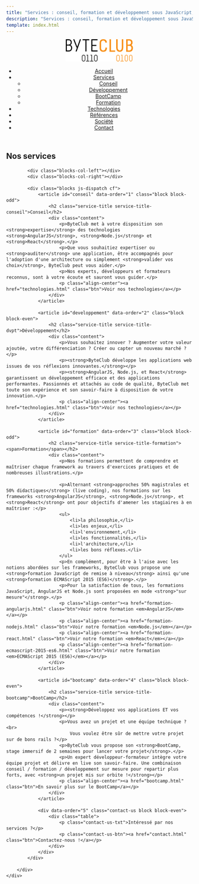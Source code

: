 ```yaml
---
title: "Services : conseil, formation et développement sous JavaScript, AngularJS, Node.js, React"
description: "Services : conseil, formation et développement sous JavaScript, AngularJS, Node.js, React"
template: index.html
---
```

<div class="js-sticky">
	<header class="header" role="banner" id="top">
		<div class="wrap cf">
			<div class="logo"><a href="index.html" title="Retour à l'accueil"><img src="img/logo-byteclub.png" alt="ByteClub"/></a></div>
			<nav class="wrapper-nav-main">
				<ul class="nav nav-main">
					<li class="lnk-home"><a href="index.html"><span>Accueil</span></a></li>
					<li class="current"><a href="services.html">Services</a>
						<ul class="nav nav-sub">
							<li><a href="services.html#conseil">Conseil</a></li>
							<li><a href="services.html#developpement">Développement</a></li>
							<li><a href="services.html#bootcamp">BootCamp</a></li>
							<li><a href="services.html#formation">Formation</a></li>
						</ul>
					</li>
					<li><a href="technologies.html">Technologies</a></li>
					<li><a href="references.html">Références</a></li>
					<li><a href="societe.html">Société</a></li>
					<li><a href="contact.html">Contact</a></li>
				</ul>
			</nav>
		</div>
	</header>
</div>

<section class="banner">
	<div class="wrap cf">
		<div class="inner">
			<h1 class="page-title">Nos services</h1>
		</div>
	</div>
</section>

<section class="section section-alt">
	<div class="wrap cf">
		<div class="inner">

			<div class="blocks-col-left"></div>
			<div class="blocks-col-right"></div>

			<div class="blocks js-dispatch cf">
				<article id="conseil" data-order="1" class="block block-odd">
					<h2 class="service-title service-title-conseil">Conseil</h2>
					<div class="content">
						<p>ByteClub met à votre disposition son <strong>expertise</strong> des technologies <strong>AngularJS</strong>, <strong>Node.js</strong> et <strong>React</strong>.</p>
						<p>Que vous souhaitiez expertiser ou <strong>auditer</strong> une application, être accompagnés pour l'adoption d'une architecture ou simplement <strong>valider vos choix</strong>, ByteClub peut vous aider.</p>
						<p>Nos experts, développeurs et formateurs reconnus, sont à votre écoute et sauront vous guider.</p>
						<p class="align-center"><a href="technologies.html" class="btn">Voir nos technologies</a></p>
					</div>
				</article>

				<article id="developpement" data-order="2" class="block block-even">
					<h2 class="service-title service-title-dvpt">Développement</h2>
					<div class="content">
						<p>Vous souhaitez innover ? Augmenter votre valeur ajoutée, votre différenciation ? Créer ou capter un nouveau marché ?</p>
						<p><strong>ByteClub développe les applications web issues de vos réflexions innovantes.</strong></p>
						<p><strong>AngularJS, Node.js, et React</strong> garantissent un développement efficace et des applications performantes. Passionnés et attachés au code de qualité, ByteClub met toute son expérience et son savoir-faire à disposition de votre innovation.</p>
						<p class="align-center"><a href="technologies.html" class="btn">Voir nos technologies</a></p>
					</div>
				</article>

				<article id="formation" data-order="3" class="block block-odd">
					<h2 class="service-title service-title-formation"><span>Formation</span></h2>
					<div class="content">
						<p>Nos formations permettent de comprendre et maîtriser chaque framework au travers d'exercices pratiques et de nombreuses illustrations.</p>

						<p>Alternant <strong>approches 50% magistrales et 50% didactiques</strong> (live coding), nos formations sur les frameworks <strong>AngularJS</strong>, <strong>Node.js</strong>, et <strong>React</strong> ont pour objectifs d'amener les stagiaires à en maîtriser :</p>
						<ul>
							<li>la philosophie,</li>
							<li>les enjeux,</li>
							<li>l'environnement,</li>
							<li>les fonctionnalités,</li>
							<li>l'architecture,</li>
							<li>les bons réflexes.</li>
						</ul>
						<p>En complément, pour être à l'aise avec les notions abordées sur les frameworks, ByteClub vous propose une <strong>formation JavaScript de remise à niveau</strong> ainsi qu'une <strong>formation ECMAScript 2015 (ES6)</strong>.</p>
						<p>Pour la satisfaction de tous, les formations JavaScript, AngularJS et Node.js sont proposées en mode <strong>"sur mesure"</strong>.</p>
						<p class="align-center"><a href="formation-angularjs.html" class="btn">Voir notre formation <em>AngularJS</em></a></p>
						<p class="align-center"><a href="formation-nodejs.html" class="btn">Voir notre formation <em>Node.js</em></a></p>
						<p class="align-center"><a href="formation-react.html" class="btn">Voir notre formation <em>React</em></a></p>
						<p class="align-center"><a href="formation-ecmascript-2015-es6.html" class="btn">Voir notre formation <em>ECMAScript 2015 (ES6)</em></a></p>
					</div>
				</article>

				<article id="bootcamp" data-order="4" class="block block-even">
					<h2 class="service-title service-title-bootcamp">BootCamp</h2>
					<div class="content">
						<p><strong>Développez vos applications ET vos compétences !</strong></p>
						<p>Vous avez un projet et une équipe technique ?<br>
							Vous voulez être sûr de mettre votre projet sur de bons rails ?</p>
						<p>ByteClub vous propose son <strong>BootCamp, stage immersif de 2 semaines pour lancer votre projet</strong>.</p>
						<p>Un expert développeur-formateur intègre votre équipe projet et délivre en live son savoir-faire. Une combinaison conseil / formation / développement sur mesure pour repartir plus forts, avec <strong>un projet mis sur orbite !</strong></p>
						<p class="align-center"><a href="bootcamp.html" class="btn">En savoir plus sur le BootCamp</a></p>
					</div>
				</article>

				<div data-order="5" class="contact-us block block-even">
					<div class="table">
						<p class="contact-us-txt">Intéressé par nos services ?</p>
						<p class="contact-us-btn"><a href="contact.html" class="btn">Contactez-nous !</a></p>
					</div>
				</div>
			</div>

		</div>
	</div>
</section>
